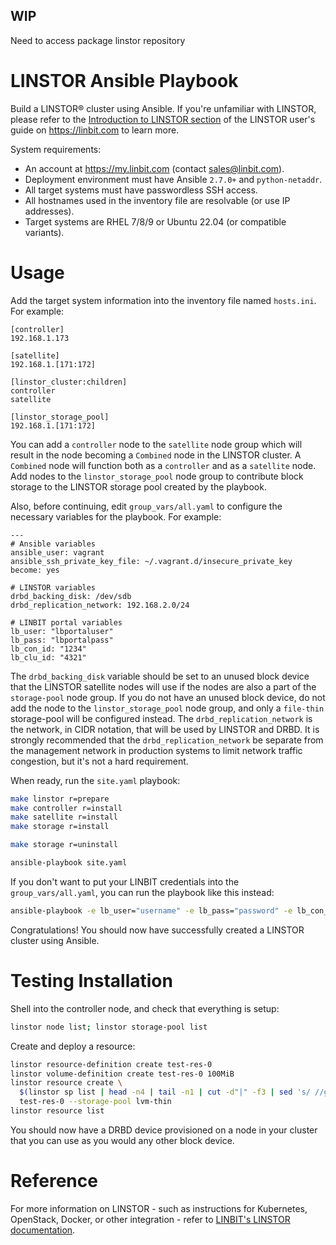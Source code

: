 ## WIP
Need to access package linstor repository

# LINSTOR Ansible Playbook

Build a LINSTOR® cluster using Ansible. If you're unfamiliar with LINSTOR,
please refer to the
[Introduction to LINSTOR section](https://linbit.com/drbd-user-guide/linstor-guide-1_0-en/#p-linstor-introduction)
of the LINSTOR user's guide on https://linbit.com to learn more.

System requirements:

  - An account at https://my.linbit.com (contact sales@linbit.com).
  - Deployment environment must have Ansible `2.7.0+` and `python-netaddr`.
  - All target systems must have passwordless SSH access.
  - All hostnames used in the inventory file are resolvable (or use IP addresses).
  - Target systems are RHEL 7/8/9  or Ubuntu 22.04 (or compatible variants).

# Usage

Add the target system information into the inventory file named `hosts.ini`.
For example:
```
[controller]
192.168.1.173

[satellite]
192.168.1.[171:172]

[linstor_cluster:children]
controller
satellite

[linstor_storage_pool]
192.168.1.[171:172]
```

You can add a `controller` node to the `satellite` node group which will
result in the node becoming a `Combined` node in the LINSTOR cluster. A
`Combined` node will function both as a `controller` and as a `satellite` node.
Add nodes to the `linstor_storage_pool` node group to contribute block storage
to the LINSTOR storage pool created by the playbook.

Also, before continuing, edit `group_vars/all.yaml` to configure the necessary
variables for the playbook. For example:
```
---
# Ansible variables
ansible_user: vagrant
ansible_ssh_private_key_file: ~/.vagrant.d/insecure_private_key
become: yes

# LINSTOR variables
drbd_backing_disk: /dev/sdb
drbd_replication_network: 192.168.2.0/24

# LINBIT portal variables
lb_user: "lbportaluser"
lb_pass: "lbportalpass"
lb_con_id: "1234"
lb_clu_id: "4321"
```

The `drbd_backing_disk` variable should be set to an unused block device that the
LINSTOR satellite nodes will use if the nodes are also a part of the
`storage-pool` node group. If you do not have an unused block device, do not add
the node to the `linstor_storage_pool` node group, and only a `file-thin`
storage-pool will be configured instead. The `drbd_replication_network` is the network,
in CIDR notation, that will be used by LINSTOR and DRBD. It is strongly recommended
that the `drbd_replication_network` be separate from the management network in
production systems to limit network traffic congestion, but it's not a hard requirement.

When ready, run the `site.yaml` playbook:

```sh
make linstor r=prepare
make controller r=install
make satellite r=install
make storage r=install

make storage r=uninstall

ansible-playbook site.yaml
```

If you don't want to put your LINBIT credentials into the `group_vars/all.yaml`, you
can run the playbook like this instead:

```sh
ansible-playbook -e lb_user="username" -e lb_pass="password" -e lb_con_id="1234" -e lb_clu_id="1234" site.yaml
```

Congratulations! You should now have successfully created a LINSTOR cluster using Ansible.
# Testing Installation

Shell into the controller node, and check that everything is setup:

```sh
linstor node list; linstor storage-pool list
```
Create and deploy a resource:

```sh
linstor resource-definition create test-res-0
linstor volume-definition create test-res-0 100MiB
linstor resource create \
  $(linstor sp list | head -n4 | tail -n1 | cut -d"|" -f3 | sed 's/ //g') \
  test-res-0 --storage-pool lvm-thin
linstor resource list
```
You should now have a DRBD device provisioned on a node in your cluster that you
can use as you would any other block device.

# Reference

For more information on LINSTOR - such as instructions for Kubernetes,
OpenStack, Docker, or other integration - refer to
[LINBIT's LINSTOR documentation](https://linbit.com/drbd-user-guide/linstor-guide-1_0-en/).

